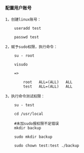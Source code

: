 
#### 配置用户账号

	1，创建linux账号：
	
		useradd test
		
		passwd test
	
	2，赋予sudo权限，执行命令：
	
		su - root
	
		visudo
		
		=>
		
			root   ALL=(ALL)   ALL
			test   ALL=(ALL)   ALL
	
	3，执行命令测试权限：
	
		su - test
		
		cd /usr/local
		
		#未加sudo报权限不足错误
		mkdir backup
		
		sudo mkdir backup
		
		sudo chown test:test ./backup


